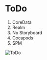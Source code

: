 # ToDo

1. CoreData
2. Realm
3. No Storyboard
4. Cocapods
5. SPM

![ToDo](https://github.com/vsiisv/ToDo/assets/129242125/7a5d9330-826d-4396-ae71-109cedff3f56)
